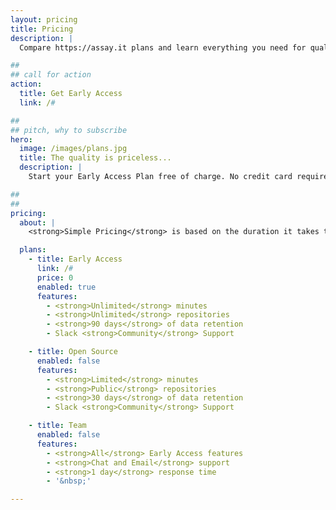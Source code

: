 ```yaml
---
layout: pricing
title: Pricing
description: |
  Compare https://assay.it plans and learn everything you need for quality assessment of your product.

##
## call for action
action:
  title: Get Early Access
  link: /#

##
## pitch, why to subscribe
hero:
  image: /images/plans.jpg
  title: The quality is priceless...
  description: |
    Start your Early Access Plan free of charge. No credit card required.

##
##
pricing:
  about: |
    <strong>Simple Pricing</strong> is based on the duration it takes to run quality assessment job.

  plans:
    - title: Early Access
      link: /#
      price: 0
      enabled: true
      features:
        - <strong>Unlimited</strong> minutes
        - <strong>Unlimited</strong> repositories
        - <strong>90 days</strong> of data retention
        - Slack <strong>Community</strong> Support

    - title: Open Source
      enabled: false
      features:
        - <strong>Limited</strong> minutes
        - <strong>Public</strong> repositories
        - <strong>30 days</strong> of data retention
        - Slack <strong>Community</strong> Support

    - title: Team
      enabled: false
      features:
        - <strong>All</strong> Early Access features
        - <strong>Chat and Email</strong> support
        - <strong>1 day</strong> response time
        - '&nbsp;'

---
```

